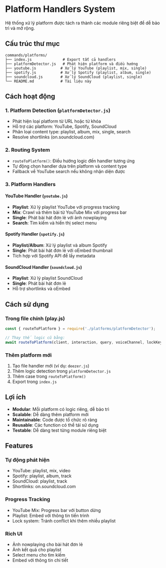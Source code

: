 # Platform Handlers System

Hệ thống xử lý platform được tách ra thành các module riêng biệt để dễ bảo trì và mở rộng.

## Cấu trúc thư mục

```
commands/platforms/
├── index.js              # Export tất cả handlers
├── platformDetector.js   # Phát hiện platform và điều hướng
├── youtube.js           # Xử lý YouTube (playlist, mix, single)
├── spotify.js           # Xử lý Spotify (playlist, album, single)
├── soundcloud.js        # Xử lý SoundCloud (playlist, single)
└── README.md            # Tài liệu này
```

## Cách hoạt động

### 1. Platform Detection (`platformDetector.js`)
- Phát hiện loại platform từ URL hoặc từ khóa
- Hỗ trợ các platform: YouTube, Spotify, SoundCloud
- Phân loại content type: playlist, album, mix, single, search
- Resolve shortlinks (on.soundcloud.com)

### 2. Routing System
- `routeToPlatform()`: Điều hướng logic đến handler tương ứng
- Tự động chọn handler dựa trên platform và content type
- Fallback về YouTube search nếu không nhận diện được

### 3. Platform Handlers

#### YouTube Handler (`youtube.js`)
- **Playlist**: Xử lý playlist YouTube với progress tracking
- **Mix**: Crawl và thêm bài từ YouTube Mix với progress bar
- **Single**: Phát bài hát đơn lẻ với ảnh nowplaying
- **Search**: Tìm kiếm và hiển thị select menu

#### Spotify Handler (`spotify.js`)
- **Playlist/Album**: Xử lý playlist và album Spotify
- **Single**: Phát bài hát đơn lẻ với oEmbed thumbnail
- Tích hợp với Spotify API để lấy metadata

#### SoundCloud Handler (`soundcloud.js`)
- **Playlist**: Xử lý playlist SoundCloud
- **Single**: Phát bài hát đơn lẻ
- Hỗ trợ shortlinks và oEmbed

## Cách sử dụng

### Trong file chính (play.js)
```javascript
const { routeToPlatform } = require('./platforms/platformDetector');

// Thay thế logic cũ bằng:
await routeToPlatform(client, interaction, query, voiceChannel, lockKey);
```

### Thêm platform mới
1. Tạo file handler mới (ví dụ: `deezer.js`)
2. Thêm logic detection trong `platformDetector.js`
3. Thêm case trong `routeToPlatform()`
4. Export trong `index.js`

## Lợi ích

- **Modular**: Mỗi platform có logic riêng, dễ bảo trì
- **Scalable**: Dễ dàng thêm platform mới
- **Maintainable**: Code được tổ chức rõ ràng
- **Reusable**: Các function có thể tái sử dụng
- **Testable**: Dễ dàng test từng module riêng biệt

## Features

### Tự động phát hiện
- YouTube: playlist, mix, video
- Spotify: playlist, album, track
- SoundCloud: playlist, track
- Shortlinks: on.soundcloud.com

### Progress Tracking
- YouTube Mix: Progress bar với button dừng
- Playlist: Embed với thông tin tiến trình
- Lock system: Tránh conflict khi thêm nhiều playlist

### Rich UI
- Ảnh nowplaying cho bài hát đơn lẻ
- Ảnh kết quả cho playlist
- Select menu cho tìm kiếm
- Embed với thông tin chi tiết 